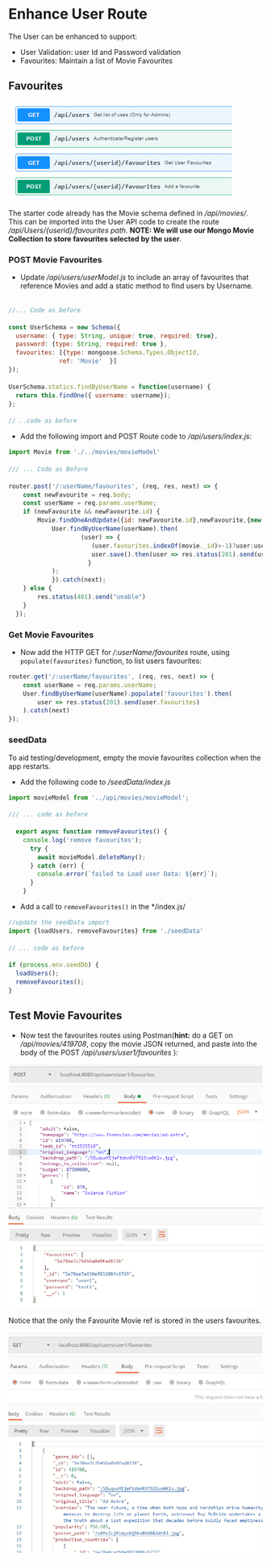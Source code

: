 # Enhance User Route

 The User can be enhanced to support:

 - User Validation: user Id and Password validation
 - Favourites: Maintain a list of Movie Favourites

## Favourites

![Users API](./img/users.png)

The starter code already has the Movie schema defined in */api/movies/*. This can be imported into the User API code to create the route */api/Users/{userid}/favourites path*. **NOTE: We will use our Mongo Movie Collection to store favourites selected by the user**. 

### POST Movie Favourites

- Update */api/users/userModel.js* to include an array of favourites that reference Movies and add a static method to find users by Username. 

~~~javascript

//... Code as before

const UserSchema = new Schema({
  username: { type: String, unique: true, required: true},
  password: {type: String, required: true },
  favourites: [{type: mongoose.Schema.Types.ObjectId,
              ref: 'Movie'  }]
});

UserSchema.statics.findByUserName = function(username) {
  return this.findOne({ username: username});
};

// ..code as before

~~~

- Add the following import and POST Route code to */api/users/index.js*:

~~~javascript
import Movie from './../movies/movieModel'

/// ... Code as Before

router.post('/:userName/favourites', (req, res, next) => {
    const newFavourite = req.body;
    const userName = req.params.userName;
    if (newFavourite && newFavourite.id) {
        Movie.findOneAndUpdate({id: newFavourite.id},newFavourite,{new:true,upsert:true}).then(movie => {
            User.findByUserName(userName).then(
                    (user) => { 
                       (user.favourites.indexOf(movie._id)>-1)?user:user.favourites.push(movie._id.toString());
                       user.save().then(user => res.status(201).send(user))
                      }
            );
            }).catch(next);
    } else {
        res.status(401).send("unable")
    }
  });
~~~

### Get Movie Favourites

- Now add the HTTP GET for */:userName/favourites* route, using ``populate(favourites)`` function, to list users favourites:

~~~javascript
router.get('/:userName/favourites', (req, res, next) => {
    const userName = req.params.userName;
    User.findByUserName(userName).populate('favourites').then(
        user => res.status(201).send(user.favourites)
    ).catch(next)
});
~~~

### seedData

To aid testing/development, empty the movie favourites collection when the app restarts.

- Add the following code to */seedData/index.js*

~~~javascript
import movieModel from '../api/movies/movieModel';

/// ... code as before

  export async function removeFavourites() {
    console.log('remove favourites');
      try {
        await movieModel.deleteMany();
      } catch (err) {
        console.error(`failed to Load user Data: ${err}`);
      }
    }
~~~

- Add a call to ``removeFavourites()`` in the */index.js/

~~~javascript
//update the seedData import
import {loadUsers, removeFavourites} from './seedData'

// ... code as before

if (process.env.seedDb) {
  loadUsers();
  removeFavourites();
}
~~~

## Test Movie Favourites

- Now test the  favourites routes using Postman(**hint:** do a GET on */api/movies/419708*, copy the movie JSON returned, and paste into the body of the POST */api/users/user1/favourites* ):

![POST Movie Favourite](./img/fav1.png)

Notice that the only the Favourite Movie ref is stored in the users favourites.

![GET Movie Favourite](./img/fav2.png)